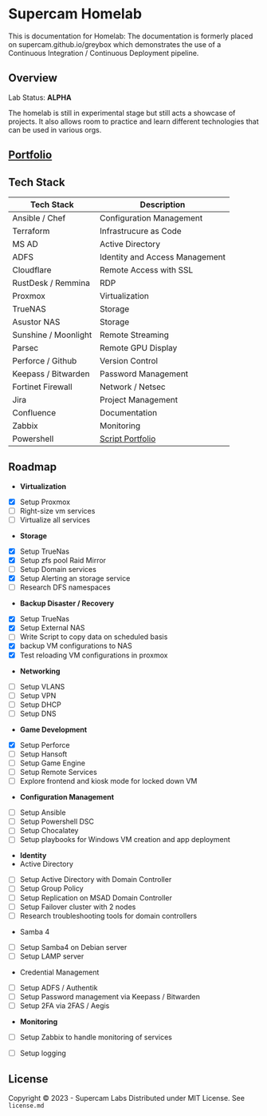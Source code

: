 # Supercam Homelab

This is documentation for Homelab:
The documentation is formerly placed on supercam.github.io/greybox which demonstrates the use of a Continuous Integration / Continuous Deployment pipeline. 

## Overview
Lab Status: **ALPHA**

The homelab is still in experimental stage but still acts a showcase of projects.  It also allows room to practice and learn different technologies that can be used in various orgs.


## [Portfolio](https://supercam.github.io/greybox/)


## Tech Stack

| Tech Stack | Description |
| --- | --- |
| Ansible / Chef | Configuration Management |
| Terraform | Infrastrucure as Code |
| MS AD | Active Directory |
| ADFS | Identity and Access Management |
| Cloudflare | Remote Access with SSL |
| RustDesk / Remmina | RDP |
| Proxmox | Virtualization |
| TrueNAS | Storage |
| Asustor NAS | Storage |
| Sunshine / Moonlight | Remote Streaming |
| Parsec | Remote GPU Display |
| Perforce / Github | Version Control |
| Keepass / Bitwarden | Password Management |
| Fortinet Firewall | Network / Netsec |
| Jira | Project Management |
| Confluence | Documentation |
| Zabbix | Monitoring |
| Powershell | [Script Portfolio](https://github.com/supercam/greybox/tree/main/homelab_platform/powershell) |

## Roadmap

- **Virtualization**
- [x] Setup Proxmox
- [ ] Right-size vm services
- [ ] Virtualize all services

- **Storage**
- [x] Setup TrueNas
- [x] Setup zfs pool Raid Mirror
- [ ] Setup Domain services
- [x] Setup Alerting an storage service
- [ ] Research DFS namespaces

- **Backup Disaster / Recovery**
- [x] Setup TrueNas
- [x] Setup External NAS
- [ ] Write Script to copy data on scheduled basis
- [x] backup VM configurations to NAS
- [x] Test reloading VM configurations in proxmox

- **Networking**
- [ ] Setup VLANS
- [ ] Setup VPN
- [ ] Setup DHCP
- [ ] Setup DNS

- **Game Development**
- [x] Setup Perforce
- [ ] Setup Hansoft
- [ ] Setup Game Engine
- [ ] Setup Remote Services
- [ ] Explore frontend and kiosk mode for locked down VM

- **Configuration Management**
- [ ] Setup Ansible
- [ ] Setup Powershell DSC
- [ ] Setup Chocalatey
- [ ] Setup playbooks for Windows VM creation and app deployment

- **Identity**
- Active Directory
- [ ] Setup Active Directory with Domain Controller
- [ ] Setup Group Policy
- [ ] Setup Replication on MSAD Domain Controller
- [ ] Setup Failover cluster with 2 nodes
- [ ] Research troubleshooting tools for domain controllers
- Samba 4
- [ ] Setup Samba4 on Debian server
- [ ] Setup LAMP server
- Credential Management
- [ ] Setup ADFS / Authentik
- [ ] Setup Password management via Keepass / Bitwarden
- [ ] Setup 2FA via 2FAS / Aegis

- **Monitoring**
- [ ] Setup Zabbix to handle monitoring of services
- [ ] Setup logging


## License
Copyright © 2023 - Supercam Labs
Distributed under MIT License.  See `license.md`

